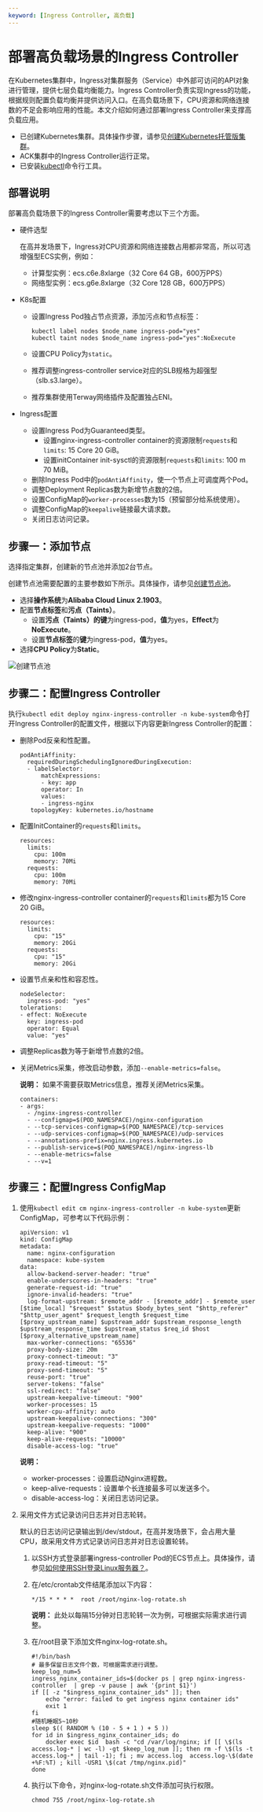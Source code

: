 ```yaml
---
keyword: [Ingress Controller, 高负载]
---
```


# 部署高负载场景的Ingress Controller

在Kubernetes集群中，Ingress对集群服务（Service）中外部可访问的API对象进行管理，提供七层负载均衡能力。Ingress Controller负责实现Ingress的功能，根据规则配置负载均衡并提供访问入口。在高负载场景下，CPU资源和网络连接数的不足会影响应用的性能。本文介绍如何通过部署Ingress Controller来支撑高负载应用。

-   已创建Kubernetes集群。具体操作步骤，请参见[创建Kubernetes托管版集群](/intl.zh-CN/Kubernetes集群用户指南/集群管理/创建集群/创建Kubernetes托管版集群.md)。
-   ACK集群中的Ingress Controller运行正常。
-   已安装[kubectl](https://kubernetes.io/docs/tasks/tools/install-kubectl/)命令行工具。

## 部署说明

部署高负载场景下的Ingress Controller需要考虑以下三个方面。

-   硬件选型

    在高并发场景下，Ingress对CPU资源和网络连接数占用都非常高，所以可选增强型ECS实例，例如：

    -   计算型实例：ecs.c6e.8xlarge（32 Core 64 GB，600万PPS）
    -   网络型实例：ecs.g6e.8xlarge（32 Core 128 GB，600万PPS）
-   K8s配置
    -   设置Ingress Pod独占节点资源，添加污点和节点标签：

        ```
        kubectl label nodes $node_name ingress-pod="yes"
        kubectl taint nodes $node_name ingress-pod="yes":NoExecute
        ```

    -   设置CPU Policy为`static`。
    -   推荐调整ingress-controller service对应的SLB规格为超强型（slb.s3.large）。
    -   推荐集群使用Terway网络插件及配置独占ENI。
-   Ingress配置
    -   设置Ingress Pod为Guaranteed类型。
        -   设置nginx-ingress-controller container的资源限制`requests`和`limits`: 15 Core 20 GiB。
        -   设置initContainer init-sysctl的资源限制`requests`和`limits`: 100 m 70 MiB。
    -   删除Ingress Pod中的`podAntiAffinity`，使一个节点上可调度两个Pod。
    -   调整Deployment Replicas数为新增节点数的2倍。
    -   设置ConfigMap的`worker-processes`数为15（预留部分给系统使用）。
    -   调整ConfigMap的`keepalive`链接最大请求数。
    -   关闭日志访问记录。

## 步骤一：添加节点

选择指定集群，创建新的节点池并添加2台节点。

创建节点池需要配置的主要参数如下所示。具体操作，请参见[创建节点池](/intl.zh-CN/Kubernetes集群用户指南/节点管理/节点池管理/创建节点池.md)。

-   选择**操作系统**为**Alibaba Cloud Linux 2.1903**。
-   配置**节点标签**和**污点（Taints）**。
    -   设置**污点（Taints）**的**键**为ingress-pod，**值**为yes，**Effect**为**NoExecute**。
    -   设置**节点标签**的**键**为ingress-pod，**值**为yes。
-   选择**CPU Policy**为**Static**。

![创建节点池](https://static-aliyun-doc.oss-accelerate.aliyuncs.com/assets/img/zh-CN/7991981161/p236352.png)

## 步骤二：配置Ingress Controller

执行`kubectl edit deploy nginx-ingress-controller -n kube-system`命令打开Ingress Controller的配置文件，根据以下内容更新Ingress Controller的配置：

-   删除Pod反亲和性配置。

    ```
    podAntiAffinity:
      requiredDuringSchedulingIgnoredDuringExecution:
      - labelSelector:
          matchExpressions:
          - key: app
          operator: In
          values:
          - ingress-nginx
       topologyKey: kubernetes.io/hostname
    ```

-   配置InitContainer的`requests`和`limits`。

    ```
    resources:
      limits:
        cpu: 100m
        memory: 70Mi
      requests:
        cpu: 100m
        memory: 70Mi
    ```

-   修改nginx-ingress-controller container的`requests`和`limits`都为15 Core 20 GiB。

    ```
    resources:
      limits:
        cpu: "15"
        memory: 20Gi
      requests:
        cpu: "15"
        memory: 20Gi
    ```

-   设置节点亲和性和容忍性。

    ```
    nodeSelector:
      ingress-pod: "yes"
    tolerations:
    - effect: NoExecute
      key: ingress-pod
      operator: Equal
      value: "yes"
    ```

-   调整Replicas数为等于新增节点数的2倍。
-   关闭Metrics采集，修改启动参数，添加`--enable-metrics=false`。

    **说明：** 如果不需要获取Metrics信息，推荐关闭Metrics采集。

    ```
    containers:
    - args:
      - /nginx-ingress-controller
      - --configmap=$(POD_NAMESPACE)/nginx-configuration
      - --tcp-services-configmap=$(POD_NAMESPACE)/tcp-services
      - --udp-services-configmap=$(POD_NAMESPACE)/udp-services
      - --annotations-prefix=nginx.ingress.kubernetes.io
      - --publish-service=$(POD_NAMESPACE)/nginx-ingress-lb
      - --enable-metrics=false
      - --v=1
    ```


## 步骤三：配置Ingress ConfigMap

1.  使用`kubectl edit cm nginx-ingress-controller -n kube-system`更新ConfigMap，可参考以下代码示例：

    ```
    apiVersion: v1
    kind: ConfigMap
    metadata:
      name: nginx-configuration
      namespace: kube-system
    data:
      allow-backend-server-header: "true"
      enable-underscores-in-headers: "true"
      generate-request-id: "true"
      ignore-invalid-headers: "true"
      log-format-upstream: $remote_addr - [$remote_addr] - $remote_user [$time_local] "$request" $status $body_bytes_sent "$http_referer" "$http_user_agent" $request_length $request_time [$proxy_upstream_name] $upstream_addr $upstream_response_length $upstream_response_time $upstream_status $req_id $host [$proxy_alternative_upstream_name]
      max-worker-connections: "65536"
      proxy-body-size: 20m
      proxy-connect-timeout: "3"
      proxy-read-timeout: "5"
      proxy-send-timeout: "5"
      reuse-port: "true"
      server-tokens: "false"
      ssl-redirect: "false"
      upstream-keepalive-timeout: "900"
      worker-processes: 15
      worker-cpu-affinity: auto
      upstream-keepalive-connections: "300"
      upstream-keepalive-requests: "1000"
      keep-alive: "900"
      keep-alive-requests: "10000"
      disable-access-log: "true"
    ```

    **说明：**

    -   worker-processes：设置启动Nginx进程数。
    -   keep-alive-requests：设置单个长连接最多可以发送多个。
    -   disable-access-log：关闭日志访问记录。
2.  采用文件方式记录访问日志并对日志轮转。

    默认的日志访问记录输出到/dev/stdout，在高并发场景下，会占用大量CPU，故采用文件方式记录访问日志并对日志设置轮转。

    1.  以SSH方式登录部署ingress-controller Pod的ECS节点上。具体操作，请参见[如何使用SSH登录Linux服务器？](https://developer.aliyun.com/article/701186)。

    2.  在/etc/crontab文件结尾添加以下内容：

        ```
        */15 * * * *  root /root/nginx-log-rotate.sh
        ```

        **说明：** 此处以每隔15分钟对日志轮转一次为例，可根据实际需求进行调整。

    3.  在/root目录下添加文件nginx-log-rotate.sh。

        ```
        #!/bin/bash
        # 最多保留日志文件个数，可根据需求进行调整。
        keep_log_num=5
        ingress_nginx_container_ids=$(docker ps | grep nginx-ingress-controller  | grep -v pause | awk '{print $1}')
        if [[ -z "$ingress_nginx_container_ids" ]]; then
            echo "error: failed to get ingress nginx container ids"
            exit 1
        fi
        #随机睡眠5~10秒
        sleep $(( RANDOM % (10 - 5 + 1 ) + 5 ))
        for id in $ingress_nginx_container_ids; do
            docker exec $id  bash -c "cd /var/log/nginx; if [[ \$(ls access.log-* | wc -l) -gt $keep_log_num ]]; then rm -f \$(ls -t access.log-* | tail -1); fi ; mv access.log  access.log-\$(date +%F:%T) ; kill -USR1 \$(cat /tmp/nginx.pid)"
        done
        ```

    4.  执行以下命令，对nginx-log-rotate.sh文件添加可执行权限。

        ```
        chmod 755 /root/nginx-log-rotate.sh
        ```


